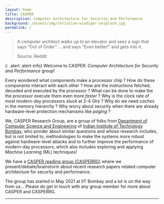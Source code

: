```yaml
---
layout: home
title: CASPER
description: Computer Architecture for Security and Performance
background: /assets/img/christian-wiediger-unsplash.jpg
permalink: /
---
```


> A computer architect walks up to an elevator and sees a sign that says “Out of Order” ... and says “Even better!” and gets into it.
>
> Source: Reddit

{: .alert .alert-info}
Welcome to CASPER: *Computer Architecture for Security and Performance* group! 

Every wondered what components make a processor chip ? How do these components interact with each other ? How are the instructions fetched, decoded and executed by the processor ? What can be done to make the the processor execute them even more *faster* ? Why is the clock rate of most modern-day processors *stuck* at 2-4 Ghz ? Why do we need *caches* in the memory hierarchy ? Why worry about security when there are already hardware-level protection mechanisms like *paging* ? 

We, CASPER Research Group, are a group of folks from [Department of Computer Science and Engineering](https://www.cse.iitb.ac.in) of [Indian Institute of Technology Bombay](https://www.iitb.ac.in), who ponder about similar questions and whose research includes, but is not limited to, methodologies to make the systems more robust against hardware-level attacks and to further improve the performance of modern-day processors, which also includes exploring and applying *Machine Learning* (ML) techniques! 

We have a [CASPER reading group (CASPERRG)](https://docs.google.com/spreadsheets/d/e/2PACX-1vSiRqCAlb2PSE9YKY3j2NWGiQ17ywFUNLiQHvSGqc0Pv6pxA9qQT2wS_VC78OJVzaP0hLuhBPOs36Zd/pubhtml) where we present/debate/brainstorm about recent research papers related computer architecture for security and performance. 

The group has started in May 2021 at IIT Bombay and a lot is on the way from us... Please do get in touch with any group member for more about CASPER and CASPERRG. 

 

---


